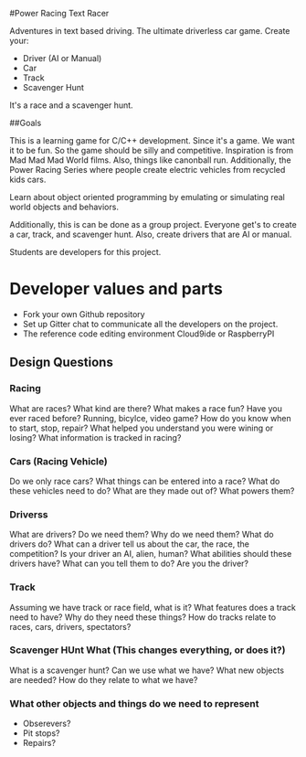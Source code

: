 #Power Racing Text Racer

Adventures in text based driving. The ultimate driverless car game.
Create your:
* Driver (AI or Manual)
* Car
* Track
* Scavenger Hunt

It's a race and a scavenger hunt.

##Goals

This is a learning game for C/C++ development. Since it's a game.
We want it to be fun. So the game should be silly and competitive.
Inspiration is from Mad Mad Mad World films. Also, things like canonball run.
Additionally, the Power Racing Series where people create electric vehicles 
from recycled kids cars. 

Learn about object oriented programming by emulating or simulating real world 
objects and behaviors.

Additionally, this is can be done as a group project. Everyone get's to create
a car, track, and scavenger hunt. Also, create drivers that are AI or manual. 

Students are developers for this project.

# Developer values and parts
* Fork your own Github repository
* Set up Gitter chat to communicate  all the developers on the project.
* The reference code editing environment Cloud9ide or RaspberryPI

## Design Questions

### Racing
What are races? 
What kind are there?
What makes a race fun?
Have you ever raced before? Running, bicylce, video game?
How do you know when to start, stop, repair?
What helped you understand you were wining or losing?
What information is tracked in racing?

### Cars (Racing Vehicle)
Do we only race cars?
What things can be entered into a race?
What do these vehicles need to do?
What are they made out of?
What powers them?

### Driverss
What are drivers?
Do we need them?
Why do we need them?
What do drivers do?
What can a driver tell us about the car, the race, the competition?
Is your driver an AI, alien, human?
What abilities should these drivers have?
What can you tell them to do?
Are you the driver?

### Track
Assuming we have track or race field, what is it?
What features does a track need to have?
Why do they need these things?
How do tracks relate to races, cars, drivers, spectators?


### Scavenger HUnt What (This changes everything, or does it?)
What is a scavenger hunt? 
Can we use what we have?
What new objects are needed?
How do they relate to what we have?


### What other objects and things do we need to represent
* Obserevers?
* Pit stops?
* Repairs?
